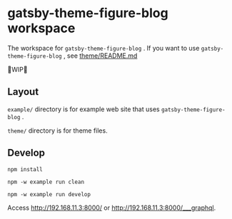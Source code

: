 # gatsby-theme-figure-blog workspace

The workspace for `gatsby-theme-figure-blog` .
If you want to use `gatsby-theme-figure-blog` ,
see [theme/README.md](./theme/README.md)

🚧WIP🚧

## Layout

`example/` directory is for example web site that uses `gatsby-theme-figure-blog` .

`theme/` directory is for theme files.

## Develop

```shell
npm install
```

```shell
npm -w example run clean
```

```shell
npm -w example run develop
```

Access <http://192.168.11.3:8000/> or <http://192.168.11.3:8000/___graphql>.
